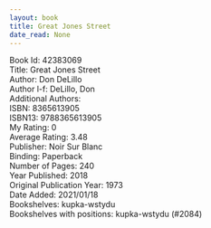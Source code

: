 ```yaml
---
layout: book
title: Great Jones Street
date_read: None
---
```


Book Id: 42383069<br />
Title: Great Jones Street<br />
Author: Don DeLillo<br />
Author l-f: DeLillo, Don<br />
Additional Authors: <br />
ISBN: 8365613905<br />
ISBN13: 9788365613905<br />
My Rating: 0<br />
Average Rating: 3.48<br />
Publisher: Noir Sur Blanc<br />
Binding: Paperback<br />
Number of Pages: 240<br />
Year Published: 2018<br />
Original Publication Year: 1973<br />
Date Added: 2021/01/18<br />
Bookshelves: kupka-wstydu<br />
Bookshelves with positions: kupka-wstydu (#2084)<br />

